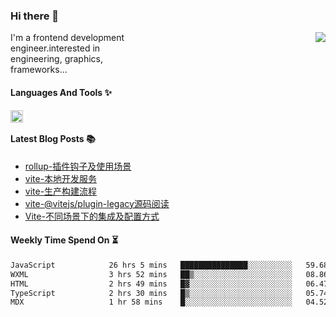 <!--
**zhaohuanyuu/zhaohuanyuu** is a ✨ _special_ ✨ repository because its `README.md` (this file) appears on your GitHub profile.
-->

### Hi there 👋

<picture>
  <source media="(prefers-color-scheme: dark)" srcset="https://github-readme-stats.vercel.app/api?username=zhaohuanyuu&count_private=true&show_icons=true&theme=city_lights&hide_title=true">
  <img align="right" src="https://github-readme-stats.vercel.app/api?username=zhaohuanyuu&count_private=true&show_icons=true&hide_title=true">
</picture>

<p align="left" style="width:40%">I'm a frontend development engineer.interested in engineering, graphics, frameworks...</p>

#### Languages And Tools ✨

<img align="left" height="20" src="https://skillicons.dev/icons?i=js,ts,nodejs,rust,react,vue,svelte,gatsby,graphql,nestjs" />

</br>

#### Latest Blog Posts 📚
<!-- BLOG-POST-LIST:START -->
- [rollup-插件钩子及使用场景](https://auu.zone/post/rollup-plugin)
- [vite-本地开发服务](https://auu.zone/post/vite-server)
- [vite-生产构建流程](https://auu.zone/post/vite-build)
- [vite-@vitejs/plugin-legacy源码阅读](https://auu.zone/post/vite-legacy)
- [Vite-不同场景下的集成及配置方式](https://auu.zone/post/vite-integrations)
<!-- BLOG-POST-LIST:END -->

#### Weekly Time Spend On ⏳
<!--START_SECTION:waka-->

```txt
JavaScript            26 hrs 5 mins   ███████████████░░░░░░░░░░   59.68 %
WXML                  3 hrs 52 mins   ██▒░░░░░░░░░░░░░░░░░░░░░░   08.86 %
HTML                  2 hrs 49 mins   █▓░░░░░░░░░░░░░░░░░░░░░░░   06.47 %
TypeScript            2 hrs 30 mins   █▒░░░░░░░░░░░░░░░░░░░░░░░   05.74 %
MDX                   1 hr 58 mins    █░░░░░░░░░░░░░░░░░░░░░░░░   04.52 %
```

<!--END_SECTION:waka-->
